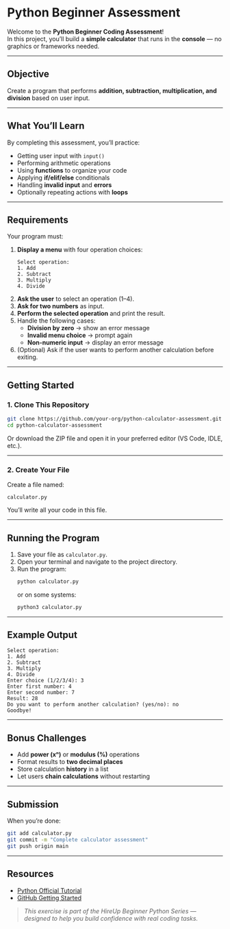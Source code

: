 
# Python Beginner Assessment 

Welcome to the **Python Beginner Coding Assessment**!  
In this project, you’ll build a **simple calculator** that runs in the **console** — no graphics or frameworks needed.

---

## Objective
Create a program that performs **addition, subtraction, multiplication, and division** based on user input.

---

## What You’ll Learn
By completing this assessment, you’ll practice:
- Getting user input with `input()`
- Performing arithmetic operations
- Using **functions** to organize your code
- Applying **if/elif/else** conditionals
- Handling **invalid input** and **errors**
- Optionally repeating actions with **loops**

---

## Requirements

Your program must:

1. **Display a menu** with four operation choices:
   ```
   Select operation:
   1. Add
   2. Subtract
   3. Multiply
   4. Divide
   ```
2. **Ask the user** to select an operation (1–4).  
3. **Ask for two numbers** as input.  
4. **Perform the selected operation** and print the result.  
5. Handle the following cases:
   - **Division by zero** → show an error message  
   - **Invalid menu choice** → prompt again  
   - **Non-numeric input** → display an error message  
6. (Optional) Ask if the user wants to perform another calculation before exiting.

---

## Getting Started

### 1. Clone This Repository
```bash
git clone https://github.com/your-org/python-calculator-assessment.git
cd python-calculator-assessment
```

Or download the ZIP file and open it in your preferred editor (VS Code, IDLE, etc.).

---

### 2. Create Your File
Create a file named:
```
calculator.py
```

You’ll write all your code in this file.

---



## Running the Program

1. Save your file as `calculator.py`.
2. Open your terminal and navigate to the project directory.
3. Run the program:
   ```bash
   python calculator.py
   ```
   or on some systems:
   ```bash
   python3 calculator.py
   ```

---

## Example Output

```
Select operation:
1. Add
2. Subtract
3. Multiply
4. Divide
Enter choice (1/2/3/4): 3
Enter first number: 4
Enter second number: 7
Result: 28
Do you want to perform another calculation? (yes/no): no
Goodbye!
```

---


##  Bonus Challenges
- Add **power (xⁿ)** or **modulus (%)** operations  
- Format results to **two decimal places**  
- Store calculation **history** in a list  
- Let users **chain calculations** without restarting  

---

##  Submission

When you’re done:
```bash
git add calculator.py
git commit -m "Complete calculator assessment"
git push origin main
```

---

## Resources
- [Python Official Tutorial](https://docs.python.org/3/tutorial/)
- [GitHub Getting Started](https://docs.github.com/en/get-started)

> *This exercise is part of the HireUp Beginner Python Series — designed to help you build confidence with real coding tasks.*

